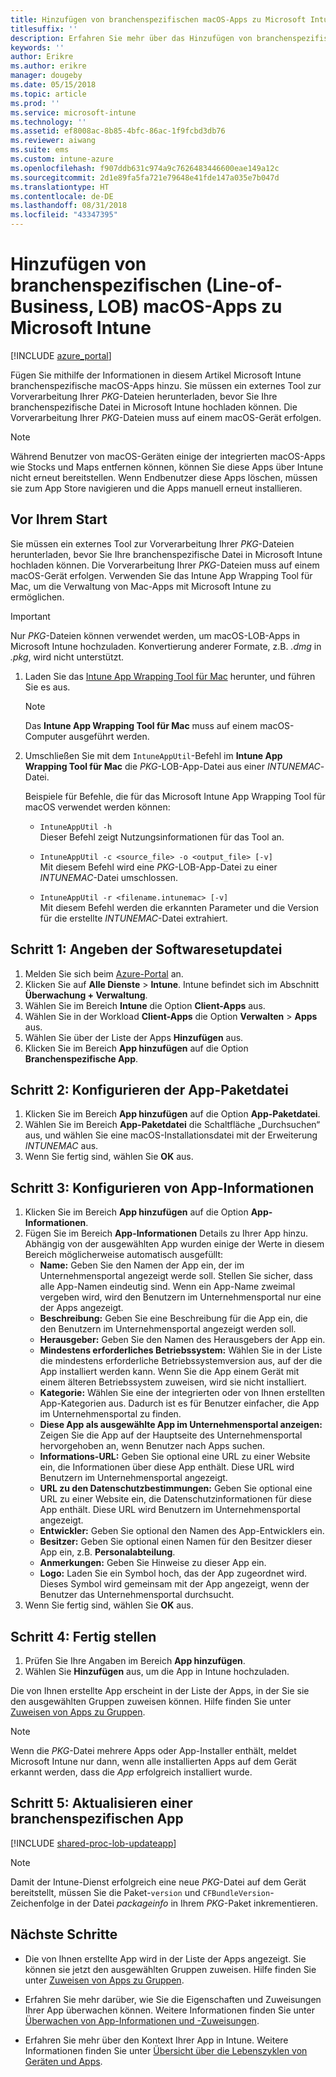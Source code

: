 ```yaml
---
title: Hinzufügen von branchenspezifischen macOS-Apps zu Microsoft Intune
titlesuffix: ''
description: Erfahren Sie mehr über das Hinzufügen von branchenspezifischen (Line-of-Business, LOB) macOS-Apps zu Microsoft Intune.
keywords: ''
author: Erikre
ms.author: erikre
manager: dougeby
ms.date: 05/15/2018
ms.topic: article
ms.prod: ''
ms.service: microsoft-intune
ms.technology: ''
ms.assetid: ef8008ac-8b85-4bfc-86ac-1f9fcbd3db76
ms.reviewer: aiwang
ms.suite: ems
ms.custom: intune-azure
ms.openlocfilehash: f907ddb631c974a9c7626483446600eae149a12c
ms.sourcegitcommit: 2d1e89fa5fa721e79648e41fde147a035e7b047d
ms.translationtype: HT
ms.contentlocale: de-DE
ms.lasthandoff: 08/31/2018
ms.locfileid: "43347395"
---
```

# <a name="how-to-add-macos-line-of-business-lob-apps-to-microsoft-intune"></a>Hinzufügen von branchenspezifischen (Line-of-Business, LOB) macOS-Apps zu Microsoft Intune

[!INCLUDE [azure_portal](./includes/azure_portal.md)]

Fügen Sie mithilfe der Informationen in diesem Artikel Microsoft Intune branchenspezifische macOS-Apps hinzu. Sie müssen ein externes Tool zur Vorverarbeitung Ihrer *PKG*-Dateien herunterladen, bevor Sie Ihre branchenspezifische Datei in Microsoft Intune hochladen können. Die Vorverarbeitung Ihrer *PKG*-Dateien muss auf einem macOS-Gerät erfolgen.

> [!NOTE]
> Während Benutzer von macOS-Geräten einige der integrierten macOS-Apps wie Stocks und Maps entfernen können, können Sie diese Apps über Intune nicht erneut bereitstellen. Wenn Endbenutzer diese Apps löschen, müssen sie zum App Store navigieren und die Apps manuell erneut installieren.

## <a name="before-your-start"></a>Vor Ihrem Start

Sie müssen ein externes Tool zur Vorverarbeitung Ihrer *PKG*-Dateien herunterladen, bevor Sie Ihre branchenspezifische Datei in Microsoft Intune hochladen können. Die Vorverarbeitung Ihrer *PKG*-Dateien muss auf einem macOS-Gerät erfolgen. Verwenden Sie das Intune App Wrapping Tool für Mac, um die Verwaltung von Mac-Apps mit Microsoft Intune zu ermöglichen.

> [!IMPORTANT]
> Nur *PKG*-Dateien können verwendet werden, um macOS-LOB-Apps in Microsoft Intune hochzuladen. Konvertierung anderer Formate, z.B. *.dmg* in *.pkg*, wird nicht unterstützt.

1. Laden Sie das [Intune App Wrapping Tool für Mac](https://github.com/msintuneappsdk/intune-app-wrapping-tool-mac) herunter, und führen Sie es aus.

    > [!NOTE]
    > Das **Intune App Wrapping Tool für Mac** muss auf einem macOS-Computer ausgeführt werden.

2. Umschließen Sie mit dem `IntuneAppUtil`-Befehl im **Intune App Wrapping Tool für Mac** die *PKG*-LOB-App-Datei aus einer *INTUNEMAC*-Datei.<br>

    Beispiele für Befehle, die für das Microsoft Intune App Wrapping Tool für macOS verwendet werden können:
    
    - `IntuneAppUtil -h`<br>
    Dieser Befehl zeigt Nutzungsinformationen für das Tool an.
    
    - `IntuneAppUtil -c <source_file> -o <output_file> [-v]`<br>
    Mit diesem Befehl wird eine *PKG*-LOB-App-Datei zu einer *INTUNEMAC*-Datei umschlossen.
    
    - `IntuneAppUtil -r <filename.intunemac> [-v]`<br>
    Mit diesem Befehl werden die erkannten Parameter und die Version für die erstellte *INTUNEMAC*-Datei extrahiert.

## <a name="step-1---specify-the-software-setup-file"></a>Schritt 1: Angeben der Softwaresetupdatei

1. Melden Sie sich beim [Azure-Portal](https://portal.azure.com) an.
2. Klicken Sie auf **Alle Dienste** > **Intune**. Intune befindet sich im Abschnitt **Überwachung + Verwaltung**.
3. Wählen Sie im Bereich **Intune** die Option **Client-Apps** aus.
4. Wählen Sie in der Workload **Client-Apps** die Option **Verwalten** > **Apps** aus.
5. Wählen Sie über der Liste der Apps **Hinzufügen** aus.
6. Klicken Sie im Bereich **App hinzufügen** auf die Option **Branchenspezifische App**.

## <a name="step-2---configure-the-app-package-file"></a>Schritt 2: Konfigurieren der App-Paketdatei

1. Klicken Sie im Bereich **App hinzufügen** auf die Option **App-Paketdatei**.
2. Wählen Sie im Bereich **App-Paketdatei** die Schaltfläche „Durchsuchen“ aus, und wählen Sie eine macOS-Installationsdatei mit der Erweiterung *INTUNEMAC* aus.
3. Wenn Sie fertig sind, wählen Sie **OK** aus.


## <a name="step-3---configure-app-information"></a>Schritt 3: Konfigurieren von App-Informationen

1. Klicken Sie im Bereich **App hinzufügen** auf die Option **App-Informationen**.
2. Fügen Sie im Bereich **App-Informationen** Details zu Ihrer App hinzu. Abhängig von der ausgewählten App wurden einige der Werte in diesem Bereich möglicherweise automatisch ausgefüllt:
    - **Name:** Geben Sie den Namen der App ein, der im Unternehmensportal angezeigt werde soll. Stellen Sie sicher, dass alle App-Namen eindeutig sind. Wenn ein App-Name zweimal vergeben wird, wird den Benutzern im Unternehmensportal nur eine der Apps angezeigt.
    - **Beschreibung:** Geben Sie eine Beschreibung für die App ein, die den Benutzern im Unternehmensportal angezeigt werden soll.
    - **Herausgeber:** Geben Sie den Namen des Herausgebers der App ein.
    - **Mindestens erforderliches Betriebssystem:** Wählen Sie in der Liste die mindestens erforderliche Betriebssystemversion aus, auf der die App installiert werden kann. Wenn Sie die App einem Gerät mit einem älteren Betriebssystem zuweisen, wird sie nicht installiert.
    - **Kategorie:** Wählen Sie eine der integrierten oder von Ihnen erstellten App-Kategorien aus. Dadurch ist es für Benutzer einfacher, die App im Unternehmensportal zu finden.
    - **Diese App als ausgewählte App im Unternehmensportal anzeigen:** Zeigen Sie die App auf der Hauptseite des Unternehmensportal hervorgehoben an, wenn Benutzer nach Apps suchen.
    - **Informations-URL:** Geben Sie optional eine URL zu einer Website ein, die Informationen über diese App enthält. Diese URL wird Benutzern im Unternehmensportal angezeigt.
    - **URL zu den Datenschutzbestimmungen:** Geben Sie optional eine URL zu einer Website ein, die Datenschutzinformationen für diese App enthält. Diese URL wird Benutzern im Unternehmensportal angezeigt.
    - **Entwickler:** Geben Sie optional den Namen des App-Entwicklers ein.
    - **Besitzer:** Geben Sie optional einen Namen für den Besitzer dieser App ein, z.B. **Personalabteilung**.
    - **Anmerkungen:** Geben Sie Hinweise zu dieser App ein.
    - **Logo:** Laden Sie ein Symbol hoch, das der App zugeordnet wird. Dieses Symbol wird gemeinsam mit der App angezeigt, wenn der Benutzer das Unternehmensportal durchsucht.
3. Wenn Sie fertig sind, wählen Sie **OK** aus.

## <a name="step-4---finish-up"></a>Schritt 4: Fertig stellen

1. Prüfen Sie Ihre Angaben im Bereich **App hinzufügen**.
2. Wählen Sie **Hinzufügen** aus, um die App in Intune hochzuladen.

Die von Ihnen erstellte App erscheint in der Liste der Apps, in der Sie sie den ausgewählten Gruppen zuweisen können. Hilfe finden Sie unter [Zuweisen von Apps zu Gruppen](apps-deploy.md).

> [!NOTE]
> Wenn die *PKG*-Datei mehrere Apps oder App-Installer enthält, meldet Microsoft Intune nur dann, wenn alle installierten Apps auf dem Gerät erkannt werden, dass die *App* erfolgreich installiert wurde.

## <a name="step-5---update-a-line-of-business-app"></a>Schritt 5: Aktualisieren einer branchenspezifischen App

[!INCLUDE [shared-proc-lob-updateapp](./includes/shared-proc-lob-updateapp.md)]

> [!NOTE]
> Damit der Intune-Dienst erfolgreich eine neue *PKG*-Datei auf dem Gerät bereitstellt, müssen Sie die Paket-`version` und `CFBundleVersion`-Zeichenfolge in der Datei *packageinfo* in Ihrem *PKG*-Paket inkrementieren.

## <a name="next-steps"></a>Nächste Schritte

- Die von Ihnen erstellte App wird in der Liste der Apps angezeigt. Sie können sie jetzt den ausgewählten Gruppen zuweisen. Hilfe finden Sie unter [Zuweisen von Apps zu Gruppen](apps-deploy.md).

- Erfahren Sie mehr darüber, wie Sie die Eigenschaften und Zuweisungen Ihrer App überwachen können. Weitere Informationen finden Sie unter [Überwachen von App-Informationen und -Zuweisungen](apps-monitor.md).

- Erfahren Sie mehr über den Kontext Ihrer App in Intune. Weitere Informationen finden Sie unter [Übersicht über die Lebenszyklen von Geräten und Apps](introduction-device-app-lifecycles.md).
